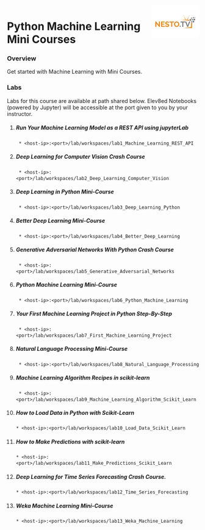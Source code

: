 <img align="right" src="./logo-small.png">


# Python Machine Learning Mini Courses

### Overview
Get started with Machine Learning with Mini Courses.

### Labs

Labs for this course are available at path shared below. Elev8ed Notebooks (powered by Jupyter) will be accessible at the port given to you by your instructor. 

1. ##### Run Your Machine Learning Model as a REST API using jupyterLab
		* <host-ip>:<port>/lab/workspaces/lab1_Machine_Learning_REST_API
2. ##### Deep Learning for Computer Vision Crash Course
		* <host-ip>:<port>/lab/workspaces/lab2_Deep_Learning_Computer_Vision
3. ##### Deep Learning in Python Mini-Course
		* <host-ip>:<port>/lab/workspaces/lab3_Deep_Learning_Python
4. ##### Better Deep Learning Mini-Course
		* <host-ip>:<port>/lab/workspaces/lab4_Better_Deep_Learning
5. ##### Generative Adversarial Networks With Python Crash Course
		* <host-ip>:<port>/lab/workspaces/lab5_Generative_Adversarial_Networks
6. ##### Python Machine Learning Mini-Course
		* <host-ip>:<port>/lab/workspaces/lab6_Python_Machine_Learning
7. ##### Your First Machine Learning Project in Python Step-By-Step
		* <host-ip>:<port>/lab/workspaces/lab7_First_Machine_Learning_Project
8. ##### Natural Language Processing Mini-Course
		* <host-ip>:<port>/lab/workspaces/lab8_Natural_Language_Processing
9. ##### Machine Learning Algorithm Recipes in scikit-learn
		* <host-ip>:<port>/lab/workspaces/lab9_Machine_Learning_Algorithm_Scikit_Learn
10. ##### How to Load Data in Python with Scikit-Learn
		* <host-ip>:<port>/lab/workspaces/lab10_Load_Data_Scikit_Learn
11. ##### How to Make Predictions with scikit-learn
		* <host-ip>:<port>/lab/workspaces/lab11_Make_Predictions_Scikit_Learn
12. ##### Deep Learning for Time Series Forecasting Crash Course.
		* <host-ip>:<port>/lab/workspaces/lab12_Time_Series_Forecasting
13. ##### Weka Machine Learning Mini-Course
		* <host-ip>:<port>/lab/workspaces/lab13_Weka_Machine_Learning
